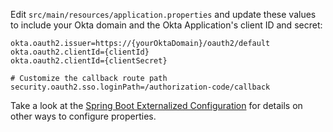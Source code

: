 Edit `src/main/resources/application.properties` and update these values to include your Okta domain and the Okta Application's client ID and secret:

```properties
okta.oauth2.issuer=https://{yourOktaDomain}/oauth2/default
okta.oauth2.clientId={clientId}
okta.oauth2.clientId={clientSecret}

# Customize the callback route path
security.oauth2.sso.loginPath=/authorization-code/callback
```

Take a look at the [Spring Boot Externalized Configuration](https://docs.spring.io/spring-boot/docs/current/reference/html/boot-features-external-config.html) for details on other ways to configure properties.

